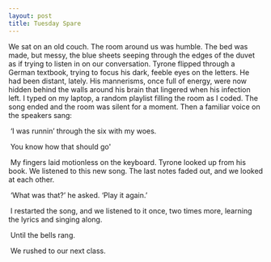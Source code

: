 ```yaml
---
layout: post
title: Tuesday Spare
---
```


We sat on an old couch. The room around us was humble. The bed was made, but messy, the blue sheets seeping through the edges of the duvet as if trying to listen in on our conversation. Tyrone flipped through a German textbook, trying to focus his dark, feeble eyes on the letters. He had been distant, lately. His mannerisms, once full of energy, were now hidden behind the walls around his brain that lingered when his infection left. I typed on my laptop, a random playlist filling the room as I coded. The song ended and the room was silent for a moment. Then a familiar voice on the speakers sang:    

​	‘I was runnin’ through the six with my woes.  

​	You know how that should go'  

​	My fingers laid motionless on the keyboard. Tyrone looked up from his book. We listened to this new song. The last notes faded out, and we looked at each other.  

​	‘What was that?’ he asked. ‘Play it again.’  

​	I restarted the song, and we listened to it once, two times more, learning the lyrics and singing along. 

​	Until the bells rang.  

​	We rushed to our next class.  





